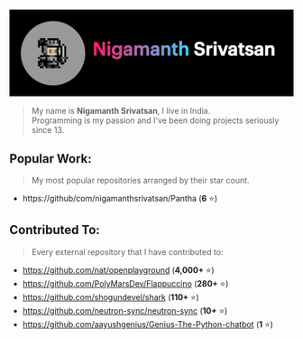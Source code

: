 <img src='./header.png'>

> My name is **Nigamanth Srivatsan**, I live in India. <br>
> Programming is my passion and I've been doing projects seriously since 13. 

## Popular Work:
> My most popular repositories arranged by their star count.

* https://github/com/nigamanthsrivatsan/Pantha (**6** ⭐)

## Contributed To:
> Every external repository that I have contributed to:

* https://github.com/nat/openplayground (**4,000+** ⭐)
* https://github.com/PolyMarsDev/Flappuccino (**280+** ⭐)
* https://github.com/shogundevel/shark (**110+** ⭐)
* https://github.com/neutron-sync/neutron-sync (**10+** ⭐)
* https://github.com/aayushgenius/Genius-The-Python-chatbot (**1** ⭐)
